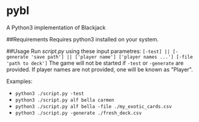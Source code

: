 # pybl
A Python3 implementation of Blackjack

##Requirements
Requires python3 installed on your system.

##Usage
Run *script.py* using these input parametres:
`[-test] || [-generate 'save path'] || ['player name'] ['player names ...'] [-file 'path to deck']`
The game will not be started if `-test` or `-generate` are provided.
If player names are not provided, one will be known as "Player".

Examples:
* `python3 ./script.py -test`
* `python3 ./script.py alf bella carmen`
* `python3 ./script.py alf bella -file ./my_exotic_cards.csv`
* `python3 ./script.py -generate ./fresh_deck.csv`
